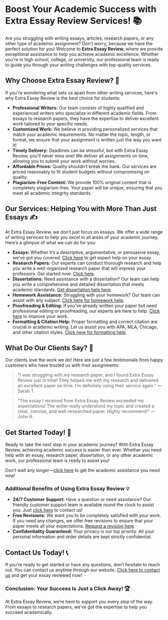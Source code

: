 <h1>Boost Your Academic Success with Extra Essay Review Services! 📚</h1>

<p>Are you struggling with writing essays, articles, research papers, or any other type of academic assignment? Don’t worry, because we have the perfect solution for you! Welcome to <strong>Extra Essay Review</strong>, where we provide exceptional assistance to help you achieve academic excellence. Whether you're in high school, college, or university, our professional team is ready to guide you through your writing challenges with top-quality services.</p>

<h2>Why Choose Extra Essay Review? 🤔</h2>

<p>If you're wondering what sets us apart from other writing services, here's why Extra Essay Review is the best choice for students:</p>

<ul>
  <li><strong>Professional Writers:</strong> Our team consists of highly qualified and experienced writers who specialize in different academic fields. From essays to research papers, they have the expertise to deliver excellent work tailored to your specific needs.</li>
  <li><strong>Customized Work:</strong> We believe in providing personalized services that match your academic requirements. No matter the topic, length, or format, we ensure that your assignment is written just the way you want it!</li>
  <li><strong>Timely Delivery:</strong> Deadlines can be stressful, but with Extra Essay Review, you’ll never miss one! We deliver all assignments on time, allowing you to submit your work without worries.</li>
  <li><strong>Affordable Prices:</strong> Quality shouldn’t break the bank. Our services are priced reasonably to fit student budgets without compromising on quality.</li>
  <li><strong>Plagiarism-Free Content:</strong> We provide 100% original content that is completely plagiarism-free. Your paper will be unique, ensuring that you meet all academic integrity standards.</li>
</ul>

<h2>Our Services: Helping You with More Than Just Essays ✍️</h2>

<p>At Extra Essay Review, we don’t just focus on essays. We offer a wide range of writing services to help you excel in all areas of your academic journey. Here’s a glimpse of what we can do for you:</p>

<ul>
  <li><strong>Essays:</strong> Whether it’s a descriptive, argumentative, or persuasive essay, we’ve got you covered. <a href="https://tinyurl.com/topessay?keyword=extra+essay+review">Click here</a> to get expert help on your essay.</li>
  <li><strong>Research Papers:</strong> Our experts can conduct thorough research and help you write a well-organized research paper that will impress your professors. Get started now: <a href="https://tinyurl.com/topessay?keyword=extra+essay+review">Click here</a>.</li>
  <li><strong>Dissertations:</strong> Need assistance with a dissertation? Our team can help you write a comprehensive and detailed dissertation that meets academic standards. <a href="https://tinyurl.com/topessay?keyword=extra+essay+review">Get dissertation help here</a>.</li>
  <li><strong>Homework Assistance:</strong> Struggling with your homework? Our team can assist with any subject. <a href="https://tinyurl.com/topessay?keyword=extra+essay+review">Click here for homework help</a>.</li>
  <li><strong>Proofreading & Editing:</strong> If you’ve already written your paper but need professional editing or proofreading, our experts are here to help. <a href="https://tinyurl.com/topessay?keyword=extra+essay+review">Click here</a> to improve your work.</li>
  <li><strong>Formatting & Citation Help:</strong> Proper formatting and correct citation are crucial in academic writing. Let us assist you with APA, MLA, Chicago, and other citation styles. <a href="https://tinyurl.com/topessay?keyword=extra+essay+review">Click here for formatting help</a>.</li>
</ul>

<h2>What Do Our Clients Say? 💬</h2>

<p>Our clients love the work we do! Here are just a few testimonials from happy customers who have trusted us with their assignments:</p>

<blockquote>
  <p>"I was struggling with my research paper, and I found Extra Essay Review just in time! They helped me with my research and delivered an excellent paper on time. I’m definitely using their service again." — Sarah T.</p>
</blockquote>

<blockquote>
  <p>"The essay I received from Extra Essay Review exceeded my expectations! The writer really understood my topic and created a clear, concise, and well-researched paper. Highly recommend!" — John R.</p>
</blockquote>

<h2>Get Started Today! 🚀</h2>

<p>Ready to take the next step in your academic journey? With Extra Essay Review, achieving academic success is easier than ever. Whether you need help with an essay, research paper, dissertation, or any other academic work, our professional team is ready to assist you!</p>

<p>Don’t wait any longer—<a href="https://tinyurl.com/topessay?keyword=extra+essay+review">click here</a> to get the academic assistance you need now!</p>

<h3>Additional Benefits of Using Extra Essay Review 💡</h3>

<ul>
  <li><strong>24/7 Customer Support:</strong> Have a question or need assistance? Our friendly customer support team is available round the clock to assist you. Just <a href="https://tinyurl.com/topessay?keyword=extra+essay+review">click here</a> to contact us!</li>
  <li><strong>Free Revisions:</strong> We want you to be completely satisfied with your work. If you need any changes, we offer free revisions to ensure that your paper meets all your expectations. <a href="https://tinyurl.com/topessay?keyword=extra+essay+review">Request a revision here</a>.</li>
  <li><strong>Confidentiality Guaranteed:</strong> Your privacy is our top priority. All your personal information and order details are kept strictly confidential.</li>
</ul>

<h2>Contact Us Today! 📞</h2>

<p>If you’re ready to get started or have any questions, don’t hesitate to reach out. You can contact us anytime through our website. <a href="https://tinyurl.com/topessay?keyword=extra+essay+review">Click here to contact us</a> and get your essay reviewed now!</p>

<h3>Conclusion: Your Success Is Just a Click Away! 🏆</h3>

<p>At Extra Essay Review, we’re here to support you every step of the way. From essays to research papers, we’ve got the expertise to help you succeed academically. <a href="https://tinyurl.com/topessay?keyword=extra+essay+review
Extra Essay Review: Reliable Writing Service for Essays, Research Papers &amp; More!
